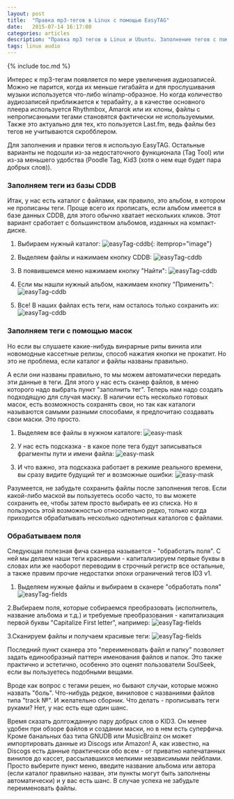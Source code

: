 ```yaml
---
layout: post
title:  "Правка mp3-тегов в Linux с помощью EasyTAG"
date:   2015-07-14 16:17:00
categories: articles
description: "Правка mp3 тегов в Linux и Ubuntu. Заполнение тегов с помощью масок в EasyTag, переименование файлов и обработка полей. Импорт данных из CDDB и Discogs."
tags: linux audio
---
```

{% include toc.md %}

Интерес к mp3-тегам  появляется по мере увеличения аудиозаписей. Можно не парится, когда их меньше гигабайта и для прослушивания музыки используется что-либо winamp-образное. Но когда количество аудиозаписей приближается к терабайту, а в качестве основного плеера используется Rhythmbox, Amarok или их клоны, файлы с непрописанными тегами становятся фактически не используемыми. Также это актуально для тех, кто пользуется Last.fm, ведь файлы без тегов не учитываются скробблером.

Для заполнения и правки тегов я использую EasyTAG. Остальные варианты не подошли из-за недостаточного функционала (Tag Tool) или из-за меньшего удобства (Poodle Tag, Kid3 (хотя о нем еще будет пара добрых слов)).

### Заполняем теги из базы CDDB

Итак, у нас есть каталог с файлами, как правило, это альбом, в котором не прописаны теги. Проще всего их прописать, если альбом имеется в базе данных CDDB, для этого обычно хватает нескольких кликов. Этот вариант сработает с  большинством альбомов, изданных на компакт-диске.

1. Выбираем нужный каталог:
![easyTag-cddb](/images/articles/easy-cddb.png){: itemprop="image"}

2. Выделяем файлы и нажимаем кнопку CDDB:
![easyTag-cddb](/images/articles/easy-cddb1.png)

3. В появившемся меню нажимаем кнопку "Найти":
![easyTag-cddb](/images/articles/easy-cddb2.png)

4. Если мы нашли нужный альбом, нажимаем кнопку "Применить":
![easyTag-cddb](/images/articles/easy-cddb4.png)

5. Все! В наших файлах есть теги, нам осталось только сохранить их:
![easyTag-cddb](/images/articles/easy-cddb5.png)

### Заполняем теги с помощью масок

Но если вы слушаете какие-нибудь винрарные рипы винила или новомодные кассетные релизы, способ нажатия кнопки не прокатит. Но это не проблема, если каталог и файлы названы правильно.

А если они названы правильно, то мы можем автоматически передать эти данные в теги. Для этого у нас есть сканер файлов, в меню которого надо выбрать пункт "заполнить тег". Теперь нам надо создать подходящую для случая маску. В наличии есть несколько готовых масок, есть возможность сохранять свои, но так как каталоги называются самыми разными способами, я предпочитаю создавать свои маски. Это просто.

1. Выделяем все файлы в нужном каталоге:
![easy-mask](/images/articles/easy-mask.png)

2. У нас есть подсказка -  в какое поле тега будут записываться фрагменты пути и имени файла:
![easy-mask](/images/articles/easy-mask2.png)

3. И что важно, эта подсказка работает в режиме реального времени, вы сразу видите будущий тег и возможные ошибки:
![easy-mask](/images/articles/easy-mask3.png)

Разумеется, не забудьте сохранить файлы после заполнения тегов. Если какой-либо маской вы пользуетесь особо часто, то вы можете сохранить ее, чтобы затем просто выбирать ее из списка. Но я пользуюсь этой возможностью относительно редко, только когда приходится обрабатывать несколько однотипных каталогов с файлами.

### Обрабатываем поля

Следующая полезная фича сканера называется - "обработать поля". С ней мы делаем наши теги красивыми - капитализируем первые буквы в словах или же наоборот переводим в строчный регистр все остальные, а также правим прочие недостатки эпохи ограничений тегов ID3 v1.

1. Выделяем нужные файлы и выбираем в сканере "обработать поля"
![easyTag-fields](/images/articles/easy-fields.png)

2.Выбираем поля, которые собираемся преобразовать (исполнитель, название альбома и т.д.) и требуемые преобразования - капитализация первой буквы "Capitalize First letter", например:
![easyTag-fields](/images/articles/easy-fields1.png)

3.Сканируем файлы и получаем красивые теги:
![easyTag-fields](/images/articles/easy-fields2.png)

Последний пункт сканера это "переименовать файл и папку" позволяет задать единообразный паттерн именования файлов и папок. Это также практично и эстетично, особенно это оценят пользователи SoulSeek, если вы пользуетесь подобными вещами.

Вроде как вопрос с тегами решен, но бывают случаи, которые можно назвать "боль". Что-нибудь редкое, виниловое с названиями файлов типа "track №". И желательно сборник. Что делать - прописывать теги руками? Нет, у нас есть еще один шанс.

Время сказать долгожданную пару добрых слов о KID3. Он менее удобен при обзоре файлов и создании маски, но в нем есть суперфича. Кроме банальных баз типа GNUDB или MusicBrainz он может импортировать данные из Discogs или Amazon! А, как известно, на Discogs есть данные практически обо всем - от приватно напечатанных винилов до кассет, рассылавшихся мелкими независимыми лейблами. Просто выберите пункт меню, введите название альбома или автора (если каталог правильно назван, эти пункты могут быть заполнены автоматически) и у вас есть шанс. В случае успеха не забудьте переименовать файлы.
